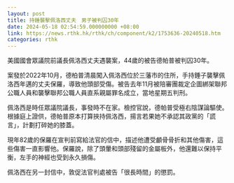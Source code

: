 ```yaml
---
layout: post
title: 持錘襲擊佩洛西丈夫　男子被判囚30年
date: 2024-05-18 02:54:59.000000000 +08:00
link: https://news.rthk.hk/rthk/ch/component/k2/1753636-20240518.htm
categories: rthk
---
```


美國國會眾議院前議長佩洛西丈夫遇襲案，44歲的被告德帕普被判囚30年。

案發於2022年10月，德柏普清晨闖入佩洛西位於三藩市的住所，手持錘子襲擊佩洛西年邁的丈夫保羅，導致他頭部受傷。被告去年11月被陪審團裁定企圖綁架聯邦公職人員和襲擊聯邦公職人員直系親屬罪名成立，當地星期五判刑。

佩洛西是時任眾議院議長，事發時不在家。檢控官說，德帕普受極右陰謀論驅使。根據庭上證供，德帕普原本打算挾持佩洛西，揚言若果她不承認其政黨的「謊言」，計劃打碎她的膝蓋。

現年82歲的保羅在宣判前寫給法官的信中，描述他遭受顱骨骨折和其他傷害，這些傷害一直影響他。保羅說，除了頭暈和頭部殘留的金屬板外，他還難以保持平衡，左手的神經也受到永久損傷。

佩洛西在另一封信中，敦促法官判處被告「很長時間」的懲罰。
